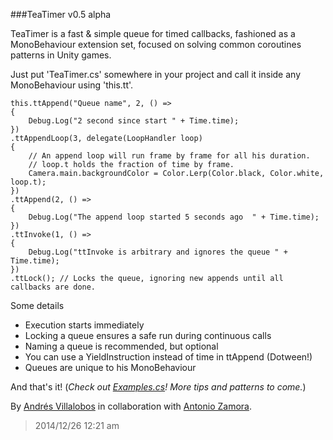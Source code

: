 ###TeaTimer v0.5 alpha

TeaTimer is a fast & simple queue for timed callbacks, fashioned as a
MonoBehaviour extension set, focused on solving common coroutines patterns in
Unity games.

Just put 'TeaTimer.cs' somewhere in your project and call it inside any
MonoBehaviour using 'this.tt'.


	this.ttAppend("Queue name", 2, () =>
	{
		Debug.Log("2 second since start " + Time.time);
	})
	.ttAppendLoop(3, delegate(LoopHandler loop)
	{
		// An append loop will run frame by frame for all his duration.
		// loop.t holds the fraction of time by frame.
		Camera.main.backgroundColor = Color.Lerp(Color.black, Color.white, loop.t);
	})
	.ttAppend(2, () =>
	{
		Debug.Log("The append loop started 5 seconds ago  " + Time.time);
	})
	.ttInvoke(1, () =>
	{
		Debug.Log("ttInvoke is arbitrary and ignores the queue " + Time.time);
	})
	.ttLock(); // Locks the queue, ignoring new appends until all callbacks are done.


Some details
- Execution starts immediately
- Locking a queue ensures a safe run during continuous calls
- Naming a queue is recommended, but optional
- You can use a YieldInstruction instead of time in ttAppend (Dotween!)
- Queues are unique to his MonoBehaviour

And that's it! (*Check out [Examples.cs](http://github.com/alvivar/TeaTimer/blob/master/Examples.cs)! More tips and patterns to come.*)

By [Andrés Villalobos](http://twitter.com/matnesis) in collaboration with
[Antonio Zamora](http://twitter.com/tzamora).

> 2014/12/26 12:21 am